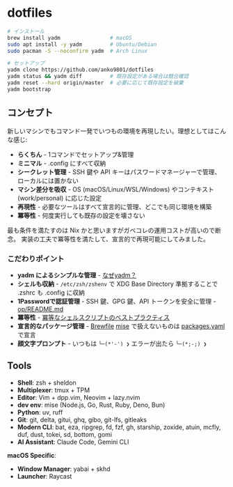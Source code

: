 # dotfiles

```bash
# インストール
brew install yadm                # macOS
sudo apt install -y yadm         # Ubuntu/Debian  
sudo pacman -S --noconfirm yadm  # Arch Linux

# セットアップ
yadm clone https://github.com/anko9801/dotfiles
yadm status && yadm diff         # 既存設定がある場合は競合確認
yadm reset --hard origin/master  # 必要に応じて既存設定を破棄
yadm bootstrap
```

## コンセプト

新しいマシンでもコマンド一発でいつもの環境を再現したい。理想としてはこんな感じ:

- **らくちん** - 1コマンドでセットアップ&管理
- **ミニマル** - .config にすべて収納
- **シークレット管理** - SSH 鍵や API キーはパスワードマネージャーで管理、ローカルには置かない
- **マシン差分を吸収** - OS (macOS/Linux/WSL/Windows) やコンテキスト (work/personal) に応じた設定
- **再現性** - 必要なツールはすべて宣言的に管理、どこでも同じ環境を構築
- **冪等性** - 何度実行しても既存の設定を壊さない

最も条件を満たすのは Nix かと思いますがガベコレの運用コストが高いので断念。
実装の工夫で冪等性を満たして、宣言的で再現可能にしてみました。


### こだわりポイント

- **yadm によるシンプルな管理** - [なぜyadm？](../.config/yadm/README.md)
- **シェルも収納** - `/etc/zsh/zshenv` で XDG Base Directory 準拠することで .zshrc も .config に収納
- **1Passwordで認証管理** - SSH 鍵、GPG 鍵、API トークンを安全に管理 - [op/README.md](../.config/op/README.md)
- **冪等性** - [冪等なシェルスクリプトのベストプラクティス](../.config/yadm/README.md)
- **宣言的なパッケージ管理** - [Brewfile](../.config/yadm/Brewfile) [mise](../.config/mise/config.toml) で扱えないものは [packages.yaml](../.config/packages.yaml) で宣言
- **顔文字プロンプト** - いつもは `╰─(*'-') ❯` エラーが出たら `╰─(*;-;) ❯`


## Tools

- **Shell**: zsh + sheldon
- **Multiplexer**: tmux + TPM
- **Editor**: Vim + dpp.vim, Neovim + lazy.nvim
- **dev env**: mise (Node.js, Go, Rust, Ruby, Deno, Bun)
- **Python**: uv, ruff
- **Git**: git, delta, gitui, ghq, gibo, git-lfs, gitleaks
- **Modern CLI**: bat, eza, ripgrep, fd, fzf, gh, starship, zoxide, atuin, mcfly, duf, dust, tokei, sd, bottom, gomi
- **AI Assistant**: Claude Code, Gemini CLI


**macOS Specific**:
- **Window Manager**: yabai + skhd
- **Launcher**: Raycast
